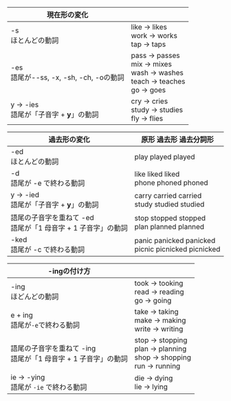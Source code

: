 |現在形の変化||
|---|---|
-s <br />ほとんどの動詞 | like -> likes  <br />work -> works<br />  tap -> taps<br />
-es <br />語尾が--ss, -x, -sh, -ch, -oの動詞 | pass -> passes <br /> mix -> mixes<br />  wash -> washes<br />  teach -> teaches<br />  go -> goes
y -> -ies<br />語尾が「子音字 + **y**」の動詞 |  cry -> cries<br />study -> studies<br />  fly -> flies 

|過去形の変化|原形 過去形 過去分詞形|
|---|---|
-ed<br /> ほとんどの動詞 | play played played
-d<br /> 語尾が -e で終わる動詞 | like liked liked <br />phone phoned phoned
y -> -ied<br /> 語尾が「子音字 + **y**」の動詞 | carry carried carried <br />study studied studied
語尾の子音字を重ねて -ed <br />語尾が「1 母音字 + 1 子音字」の動詞 | stop stopped stopped <br /> plan planned planned
-ked <br /> 語尾が -c で終わる動詞 | panic panicked panicked <br /> picnic picnicked picnicked

|-ingの付け方||
|---|---|
-ing <br />ほどんどの動詞|took -> tooking <br />read -> reading<br /> go -> going
e + ing <br />語尾が`-e`で終わる動詞 | take -> taking<br /> make -> making <br /> write -> writing
語尾の子音字を重ねて -ing<br />語尾が「1 母音字 + 1 子音字」の動詞 | stop -> stopping<br /> plan -> planning <br />shop -> shopping<br /> run -> running 
ie -> -ying<br/>語尾が `-ie` で終わる動詞| die -> dying<br /> lie -> lying
